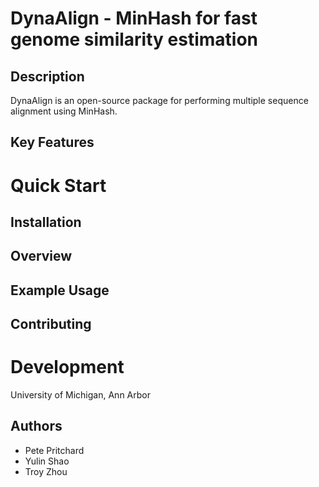# DynaAlign - MinHash for fast genome similarity estimation

## Description
DynaAlign is an open-source package for performing multiple sequence alignment using MinHash.

## Key Features

# Quick Start

## Installation

## Overview

## Example Usage

## Contributing

# Development
University of Michigan, Ann Arbor

## Authors
- Pete Pritchard
- Yulin Shao
- Troy Zhou

